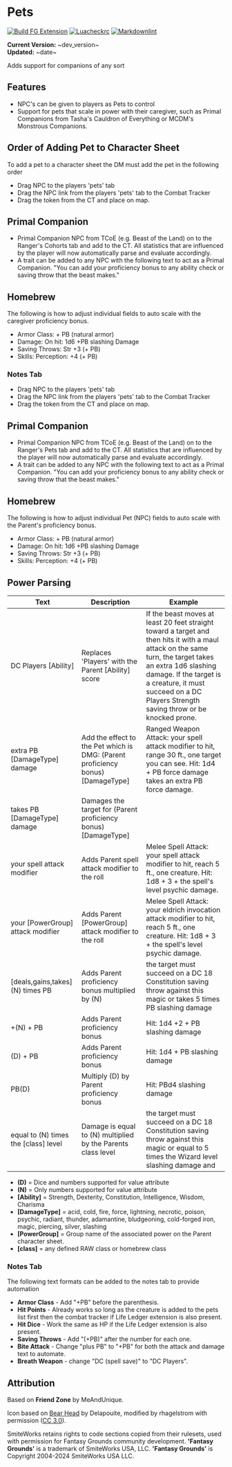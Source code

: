 
# Pets

[![Build FG Extension](https://github.com/rhagelstrom/Pets/actions/workflows/create-release.yml/badge.svg)](https://github.com/rhagelstrom/Pets/actions/workflows/create-release.yml) [![Luacheckrc](https://github.com/rhagelstrom/Pets/actions/workflows/luacheck.yml/badge.svg)](https://github.com/rhagelstrom/Pets/actions/workflows/luacheck.yml) [![Markdownlint](https://github.com/rhagelstrom/Pets/actions/workflows/markdownlint.yml/badge.svg)](https://github.com/rhagelstrom/Pets/actions/workflows/markdownlint.yml)

**Current Version:** ~dev_version~ \
**Updated:** ~date~

Adds support for companions of any sort

## Features

* NPC's can be given to players as Pets to control
* Support for pets that scale in power with their caregiver, such as Primal Companions from Tasha's Cauldron of Everything or MCDM's Monstrous Companions.

## Order of Adding Pet to Character Sheet

To add a pet to a character sheet the DM must add the pet in the following order

* Drag NPC to the players 'pets' tab
* Drag the NPC link from the players 'pets' tab to the Combat Tracker
* Drag the token from the CT and place on map.

## Primal Companion

* Primal Companion NPC from TCoE (e.g. Beast of the Land) on to the Ranger's Cohorts tab and add to the CT. All statistics that are influenced by the player will now automatically parse and evaluate accordingly.
* A trait can be added to any NPC with the following text to act as a Primal Companion. "You can add your proficiency bonus to any ability check or saving throw that the beast makes."

## Homebrew

The following is how to adjust individual fields to auto scale with the caregiver proficiency bonus.

* Armor Class: + PB (natural armor)
* Damage: On hit: 1d6 +PB slashing Damage
* Saving Throws: Str +3 (+ PB)
* Skills: Perception: +4 (+ PB)

### Notes Tab

* Drag NPC to the players 'pets' tab
* Drag the NPC link from the players 'pets' tab to the Combat Tracker
* Drag the token from the CT and place on map.

## Primal Companion

* Primal Companion NPC from TCoE (e.g. Beast of the Land) on to the Ranger's Pets tab and add to the CT. All statistics that are influenced by the player will now automatically parse and evaluate accordingly.
* A trait can be added to any NPC with the following text to act as a Primal Companion. "You can add your proficiency bonus to any ability check or saving throw that the beast makes."

## Homebrew

The following is how to adjust individual Pet (NPC) fields to auto scale with the Parent's proficiency bonus.

* Armor Class: + PB (natural armor)
* Damage: On hit: 1d6 +PB slashing Damage
* Saving Throws: Str +3 (+ PB)
* Skills: Perception: +4 (+ PB)

## Power Parsing

| Text | Description | Example |
| ---| --- | --- |
| DC Players [Ability] | Replaces 'Players' with the Parent [Ability] score | If the beast moves at least 20 feet straight toward a target and then hits it with a maul attack on the same turn, the target takes an extra 1d6 slashing damage. If the target is a creature, it must succeed on a DC Players Strength saving throw or be knocked prone.|
| extra PB [DamageType] damage | Add the effect to the Pet which is DMG: (Parent proficiency bonus) [DamageType] | Ranged Weapon Attack: your spell attack modifier to hit, range 30 ft., one target you can see. Hit: 1d4 + PB force damage takes an extra PB force damage.|
| takes PB [DamageType] damage | Damages the target for (Parent proficiency bonus) [DamageType] | |
| your spell attack modifier | Adds Parent spell attack modifier to the roll | Melee Spell Attack: your spell attack modifier to hit, reach 5 ft., one creature. Hit: 1d8 + 3 + the spell's level psychic damage. |
| your [PowerGroup] attack modifier | Adds Parent [PowerGroup] attack modifier to the roll | Melee Spell Attack: your eldrich invocation attack modifier to hit, reach 5 ft., one creature. Hit: 1d8 + 3 + the spell's level psychic damage. |
| [deals,gains,takes] (N) times PB | Adds Parent proficiency bonus multiplied by (N) |the target must succeed on a DC 18 Constitution saving throw against this magic or takes 5 times PB slashing damage|
|+(N) + PB | Adds Parent proficiency bonus| Hit: 1d4 +2 + PB slashing damage|
|(D) + PB | Adds Parent proficiency bonus| Hit: 1d4 + PB slashing damage|
|PB(D)| Multiply (D) by Parent proficiency bonus| Hit: PBd4 slashing damage|
|equal to (N) times the [class] level | Damage is equal to (N) multiplied by the Parents class level| the target must succeed on a DC 18 Constitution saving throw against this magic or equal to 5 times the Wizard level slashing damage and |

* **(D)** = Dice and numbers supported for value attribute
* **(N)** = Only numbers supported for value attribute
* **[Ability]** = Strength, Dexterity, Constitution, Intelligence, Wisdom, Charisma
* **[DamageType]** = acid, cold, fire, force, lightning, necrotic, poison, psychic, radiant, thunder, adamantine, bludgeoning, cold-forged iron, magic, piercing, silver, slashing
* **[PowerGroup]** = Group name of the associated power on the Parent character sheet.
* **[class]** = any defined RAW class or homebrew class

### Notes Tab

The following text formats can be added to the notes tab to provide automation

* **Armor Class** - Add "+PB" before the parenthesis.
* **Hit Points** - Already works so long as the creature is added to the pets list first then the combat tracker if Life Ledger extension is also present.
* **Hit Dice** - Work the same as HP if the Life Ledger extension is also present.
* **Saving Throws** - Add "(+PB)" after the number for each one.
* **Bite Attack** - Change "plus PB" to "+PB" for both the attack and damage text to automate.
* **Breath Weapon** - change "DC (spell save)" to "DC Players".

## Attribution

Based on **Friend Zone** by MeAndUnique.

Icon based on [Bear Head](https://game-icons.net/1x1/delapouite/bear-head.html) by Delapouite, modified by rhagelstrom with permission ([CC 3.0](https://creativecommons.org/licenses/by/3.0/)).

SmiteWorks retains rights to code sections copied from their rulesets, used with permission for Fantasy Grounds community development.
**'Fantasy Grounds'** is a trademark of SmiteWorks USA, LLC.
**'Fantasy Grounds'** is Copyright 2004-2024 SmiteWorks USA LLC.
